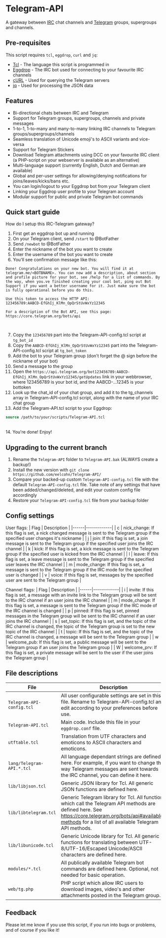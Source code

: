 # Telegram-API

A gateway between [IRC](https://en.wikipedia.org/wiki/Internet_Relay_Chat) chat channels and [Telegram](https://telegram.org/) groups, supergroups and channels.

## Pre-requisites

This script requires `tcl`, `eggdrop`, `curl` and `jq`:
* [Tcl](https://www.tcl.tk/) - The language this script is programmed in
* [Eggdrop](https://www.eggheads.org/) - The IRC bot used for connecting to your favourite IRC channels
* [cURL](https://curl.haxx.se/) - Used for querying the Telegram servers
* [jq](https://stedolan.github.io/jq/) - Used for processing the JSON data

## Features

* Bi-directional chats between IRC and Telegram
* Support for Telegram groups, supergroups, channels and private messages
* 1-to-1, 1-to-many and many-to-many linking IRC channels to Telegram groups/supergroups/channels
* Seamless translation of Unicode emoji's to ASCII variants and vice-versa
* Support for Telegram Stickers
* Download Telegram attachments using DCC on your favourite IRC client (a PHP-script on your webserver is available as an alternative)
* Multi-language support (currently English, Dutch and German are available)
* Global and per-user settings for allowing/denying notifications for joins/leaves/kicks/bans etc.
* You can login/logout to your Eggdrop bot from your Telegram client
* Linking your Eggdrop user profile to your Telegram account
* Modular support for public and private Telegram bot commands

## Quick start guide

How do I setup this IRC-Telegram gateway?<br>
1. First get an eggdrop bot up and running<br>
2. On your Telegram client, send `/start` to @BotFather<br>
3. Send `/newbot` to @BotFather<br>
4. Enter the nickname of the bot you want to create<br>
5. Enter the username of the bot you want to create<br>
6. You'll see confirmation message like this:<br>
```
Done! Congratulations on your new bot. You will find it at telegram.me/<BOTBNAME>. You can now add a description, about section and profile picture for your bot, see /help for a list of commands. By the way, when you.ve finished creating your cool bot, ping out Bot Support if you want a better username for it. Just make sure the bot is fully operational before you do this.

Use this token to access the HTTP API:
123456789:AABCD-EfGhIj_KlMn_OpQrStUvWxYz12345

For a description of the Bot API, see this page: https://core.telegram.org/bots/api
```

<br>

7. Copy the `123456789` part into the Telegram-API-config.tcl script at `tg_bot_id`<br>
8. Copy the `AABCD-EfGhIj_KlMn_OpQrStUvWxYz12345` part into the Telegram-API-config.tcl script at `tg_bot_token`<br>
9. Add the bot to your Telegram group (don't forget the @ sign before the nickname of your bot)<br>
10. Send a message to the group<br>
11. Open the `https://api.telegram.org/bot123456789:AABCD-EfGhIj_KlMn_OpQrStUvWxYz12345/getUpdates` link in your webbrowser, where 123456789 is your bot id, and the AABCD-...12345 is your bottoken<br>
12. Look up the chat_id of your chat group, and add it to the tg_channels array in Telegram-API-config.tcl script, along with the name of your IRC chat group<br>
13. Add the Telegram-API.tcl script to your Eggdrop:
```tcl
source /path/to/your/scripts/Telegram-API.tcl
```
<br>
14. You're done! Enjoy!<br>

## Upgrading to the current branch

1. Rename the `Telegram-API` folder to `Telegram-API.bak` (ALWAYS create a backup!)
2. Install the new version with `git clone https://github.com/eelcohn/Telegram-API/`
3. Compare your backed-up custom `Telegram-API-config.tcl` file with the default `Telegram-API-config.tcl` file. Take note of any settings that have been added/changed/deleted, and edit your custom config file accordingly
4. Restore your `Telegram-API-config.tcl` file from your backup folder

## Config settings

User flags:
| Flag | Description |
|------|-------------|
|  c   | nick_change: If this flag is set, a nick changed message is sent to the Telegram group if the specified user changes it's nickname |
|  j   | join: If this flag is set, a join message is sent to the Telegram group if the specified user joins the IRC channel |
|  k   | kick: If this flag is set, a kick message is sent to the Telegram group if the specified user is kicked from the IRC channel |
|  l   | leave: If this flag is set, a leave message is sent to the Telegram group if the specified user leaves the IRC channel |
|  m   | mode_change: If this flag is set, a message is sent to the Telegram group if the IRC mode for the specified user is changed |
|  v   | voice: If this flag is set, messages by the specified user are sent to the Telegram group |

Channel flags:
| Flag | Description |
|------|-------------|
|  i   | invite: If this flag is set, a message with an invite link to the Telegram group will be sent to the IRC channel if an user joins the IRC channel |
|  m   | mode_change: If this flag is set, a message is sent to the Telegram group if the IRC mode of the IRC channel is changed |
|  p   | pinned: If this flag is set, pinned messages in the Telegram group will be sent to the IRC channel if an user joins the IRC channel |
|  s   | set_topic: If this flag is set, and the topic of the IRC channel is changed, the topic of the Telegram group is set to the new topic of the IRC channel |
|  t   | topic: If this flag is set, and the topic of the IRC channel is changed, a message will be sent to the Telegram group |
|  w   | welcome_pub: If this flag is set, a public message will be sent to the Telegram group if an user joins the Telegram group |
|  W   | welcome_prv: If this flag is set, a private message will be sent to the user if the user joins the Telegram group |

## File descriptions

| File | Description |
|------------------------------------------------------------------|---------|
| `Telegram-API-config.tcl` | All user configurable settings are set in this file. Rename to Telegram-API-config.tcl and edit according to your preferences before use. |
| `Telegram-API.tcl` | Main code. Include this file in your `eggdrop.conf` file. |
| `utftable.tcl` | Translation from UTF characters and emoticons to ASCII characters and emoticons. |
| `lang/Telegram-API.*.tcl` | All language dependant strings are defined here. For example, if you want to change the way Telegram messages are sent towards the IRC channel, you can define it here. |
| `lib/libjson.tcl` | Generic JSON library for Tcl. All generic JSON functions are defined here. |
| `lib/libtelegram.tcl` | Generic Telegram library for Tcl. All functions which call the Telegram API methods are defined here. See https://core.telegram.org/bots/api#available-methods for a list of all available Telegram API methods. |
| `lib/libunicode.tcl` | Generic Unicode library for Tcl. All generic functions for translating between UTF-8/UTF-16/Escaped Unicode/ASCII characters are defined here. |
| `modules/*.tcl` | All publically available Telegram bot commands are defined here. Optional, not needed for basic operation. |
| `web/tg.php` | PHP script which allow IRC users to download images, video's and other attachments posted in the Telegram group. |

## Feedback

Please let me know if you use this script, if you run into bugs or problems, and of course if you like it!
